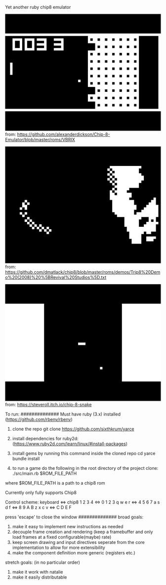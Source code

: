 Yet another ruby chip8 emulator


![demo-screenshot](assets/VBRIX.png)
from: https://github.com/alexanderdickson/Chip-8-Emulator/blob/master/roms/VBRIX


![demo-screenshot](assets/Trip8_Demo_2008_Revival_Studios.png)
from: https://github.com/dmatlack/chip8/blob/master/roms/demos/Trip8%20Demo%20(2008)%20%5BRevival%20Studios%5D.txt


![demo-screenshot](assets/steveroll-snake.png)
from: https://steveroll.itch.io/chip-8-snake


To run:
##############
Must have ruby (3.x) installed (https://github.com/rbenv/rbenv)

1. clone the repo
git clone https://github.com/sixthkrum/yarce

2. install dependencies for ruby2d: (https://www.ruby2d.com/learn/linux/#install-packages)

3. install gems by running this command inside the cloned repo
cd yarce
bundle install

4. to run a game do the following in the root directory of the project clone:
./src/main.rb $ROM_FILE_PATH

where $ROM_FILE_PATH is a path to a chip8 rom

Currently only fully supports Chip8

Control scheme:
keyboard <=> chip8
1 2 3 4  <=> 0 1 2 3
q w e r  <=> 4 5 6 7
a s d f  <=> 8 9 A B
z x c v  <=> C D E F

press 'escape' to close the window
##############
broad goals:
1. make it easy to implement new instructions as needed
2. decouple frame creation and rendering (keep a framebuffer and only load frames at a fixed configurable(maybe) rate)
3. keep screen drawing and input directives seperate from the core implementation to allow for more extensibility
4. make the component definition more generic (registers etc.)

stretch goals: (in no particular order)
1. make it work with natalie
2. make it easily distributable
